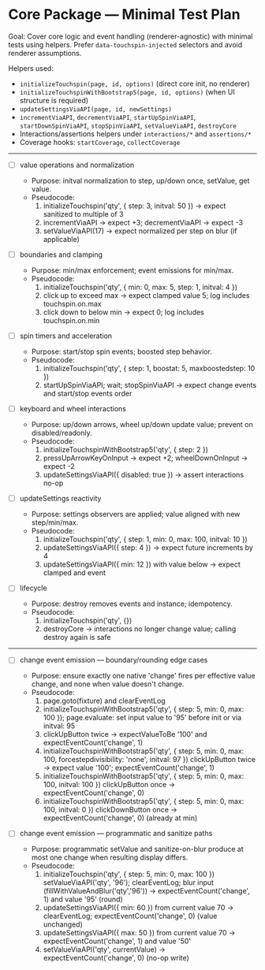 # Core Package — Minimal Test Plan

Goal: Cover core logic and event handling (renderer-agnostic) with minimal tests using helpers. Prefer `data-touchspin-injected` selectors and avoid renderer assumptions.

Helpers used:
- `initializeTouchspin(page, id, options)` (direct core init, no renderer)
- `initializeTouchspinWithBootstrap5(page, id, options)` (when UI structure is required)
- `updateSettingsViaAPI(page, id, newSettings)`
- `incrementViaAPI`, `decrementViaAPI`, `startUpSpinViaAPI`, `startDownSpinViaAPI`, `stopSpinViaAPI`, `setValueViaAPI`, `destroyCore`
- Interactions/assertions helpers under `interactions/*` and `assertions/*`
- Coverage hooks: `startCoverage`, `collectCoverage`

---

- [ ] value operations and normalization
  - Purpose: initval normalization to step, up/down once, setValue, get value.
  - Pseudocode:
    1) initializeTouchspin('qty', { step: 3, initval: 50 }) → expect sanitized to multiple of 3
    2) incrementViaAPI → expect +3; decrementViaAPI → expect -3
    3) setValueViaAPI(17) → expect normalized per step on blur (if applicable)

- [ ] boundaries and clamping
  - Purpose: min/max enforcement; event emissions for min/max.
  - Pseudocode:
    1) initializeTouchspin('qty', { min: 0, max: 5, step: 1, initval: 4 })
    2) click up to exceed max → expect clamped value 5; log includes touchspin.on.max
    3) click down to below min → expect 0; log includes touchspin.on.min

- [ ] spin timers and acceleration
  - Purpose: start/stop spin events; boosted step behavior.
  - Pseudocode:
    1) initializeTouchspin('qty', { step: 1, boostat: 5, maxboostedstep: 10 })
    2) startUpSpinViaAPI; wait; stopSpinViaAPI → expect change events and start/stop events order

- [ ] keyboard and wheel interactions
  - Purpose: up/down arrows, wheel up/down update value; prevent on disabled/readonly.
  - Pseudocode:
    1) initializeTouchspinWithBootstrap5('qty', { step: 2 })
    2) pressUpArrowKeyOnInput → expect +2; wheelDownOnInput → expect -2
    3) updateSettingsViaAPI({ disabled: true }) → assert interactions no-op

- [ ] updateSettings reactivity
  - Purpose: settings observers are applied; value aligned with new step/min/max.
  - Pseudocode:
    1) initializeTouchspin('qty', { step: 1, min: 0, max: 100, initval: 10 })
    2) updateSettingsViaAPI({ step: 4 }) → expect future increments by 4
    3) updateSettingsViaAPI({ min: 12 }) with value below → expect clamped and event

- [ ] lifecycle
  - Purpose: destroy removes events and instance; idempotency.
  - Pseudocode:
    1) initializeTouchspin('qty', {})
    2) destroyCore → interactions no longer change value; calling destroy again is safe

---

- [ ] change event emission — boundary/rounding edge cases
  - Purpose: ensure exactly one native 'change' fires per effective value change, and none when value doesn't change.
  - Pseudocode:
    1) page.goto(fixture) and clearEventLog
    2) initializeTouchspinWithBootstrap5('qty', { step: 5, min: 0, max: 100 });
       page.evaluate: set input value to '95' before init or via initval: 95
    3) clickUpButton twice → expectValueToBe '100' and expectEventCount('change', 1)
    4) initializeTouchspinWithBootstrap5('qty', { step: 5, min: 0, max: 100, forcestepdivisibility: 'none', initval: 97 })
       clickUpButton twice → expect value '100'; expectEventCount('change', 1)
    5) initializeTouchspinWithBootstrap5('qty', { step: 5, min: 0, max: 100, initval: 100 })
       clickUpButton once → expectEventCount('change', 0)
    6) initializeTouchspinWithBootstrap5('qty', { step: 5, min: 0, max: 100, initval: 0 })
       clickDownButton once → expectEventCount('change', 0) (already at min)

- [ ] change event emission — programmatic and sanitize paths
  - Purpose: programmatic setValue and sanitize-on-blur produce at most one change when resulting display differs.
  - Pseudocode:
    1) initializeTouchspin('qty', { step: 5, min: 0, max: 100 })
       setValueViaAPI('qty', '96'); clearEventLog; blur input (fillWithValueAndBlur('qty','96')) → expectEventCount('change', 1) and value '95' (round)
    2) updateSettingsViaAPI({ min: 60 }) from current value 70 → clearEventLog; expectEventCount('change', 0) (value unchanged)
    3) updateSettingsViaAPI({ max: 50 }) from current value 70 → expectEventCount('change', 1) and value '50'
    4) setValueViaAPI('qty', currentValue) → expectEventCount('change', 0) (no-op write)
